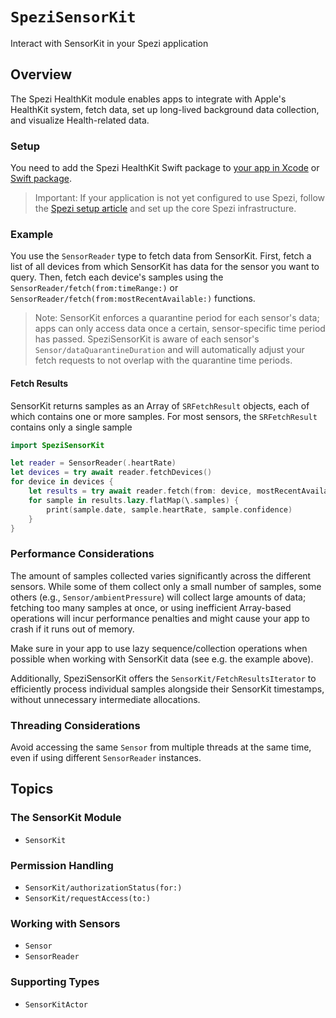 # ``SpeziSensorKit``

<!--

This source file is part of the SpeziSensorKit open source project

SPDX-FileCopyrightText: 2025 Stanford University and the project authors (see CONTRIBUTORS.md)

SPDX-License-Identifier: MIT
       
-->

Interact with SensorKit in your Spezi application

## Overview
The Spezi HealthKit module enables apps to integrate with Apple's HealthKit system, fetch data, set up long-lived background data collection, and visualize Health-related data.

### Setup
You need to add the Spezi HealthKit Swift package to
 [your app in Xcode](https://developer.apple.com/documentation/xcode/adding-package-dependencies-to-your-app) or
 [Swift package](https://developer.apple.com/documentation/xcode/creating-a-standalone-swift-package-with-xcode#Add-a-dependency-on-another-Swift-package).

> Important: If your application is not yet configured to use Spezi, follow the
 [Spezi setup article](https://swiftpackageindex.com/stanfordspezi/spezi/documentation/spezi/initial-setup) and set up the core Spezi infrastructure. 


### Example

You use the ``SensorReader`` type to fetch data from SensorKit.
First, fetch a list of all devices from which SensorKit has data for the sensor you want to query.
Then, fetch each device's samples using the ``SensorReader/fetch(from:timeRange:)`` or ``SensorReader/fetch(from:mostRecentAvailable:)`` functions.

> Note: SensorKit enforces a quarantine period for each sensor's data; apps can only access data once a certain, sensor-specific time period has passed.
  SpeziSensorKit is aware of each sensor's ``Sensor/dataQuarantineDuration`` and will automatically adjust your fetch requests to not overlap with the quarantine time periods.

#### Fetch Results
SensorKit returns samples as an Array of `SRFetchResult` objects, each of which contains one or more samples.
For most sensors, the `SRFetchResult` contains only a single sample

```swift
import SpeziSensorKit

let reader = SensorReader(.heartRate)
let devices = try await reader.fetchDevices()
for device in devices {
    let results = try await reader.fetch(from: device, mostRecentAvailable: .days(7))
    for sample in results.lazy.flatMap(\.samples) {
        print(sample.date, sample.heartRate, sample.confidence)
    }
}
```

### Performance Considerations

The amount of samples collected varies significantly across the different sensors.
While some of them collect only a small number of samples, some others (e.g., ``Sensor/ambientPressure``) will collect large amounts of data; fetching too many samples at once, or using inefficient Array-based operations will incur performance penalties and might cause your app to crash if it runs out of memory.

Make sure in your app to use lazy sequence/collection operations when possible when working with SensorKit data (see e.g. the example above).

Additionally, SpeziSensorKit offers the ``SensorKit/FetchResultsIterator`` to efficiently process individual samples alongside their SensorKit timestamps, without unnecessary intermediate allocations. 


### Threading Considerations

Avoid accessing the same ``Sensor`` from multiple threads at the same time, even if using different ``SensorReader`` instances.



## Topics

### The SensorKit Module
- ``SensorKit``

### Permission Handling
- ``SensorKit/authorizationStatus(for:)``
- ``SensorKit/requestAccess(to:)``

### Working with Sensors 
- ``Sensor``
- ``SensorReader``

### Supporting Types
- ``SensorKitActor``
